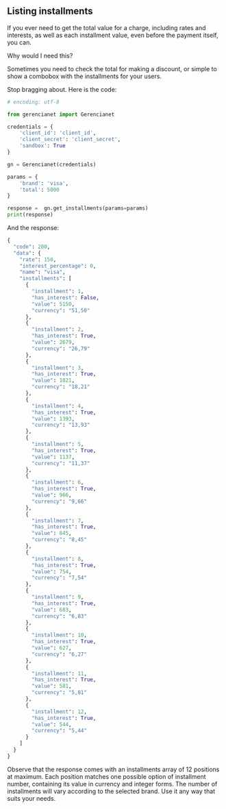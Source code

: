 ## Listing installments

If you ever need to get the total value for a charge, including rates and interests, as well as each installment value, even before the payment itself, you can.

Why would I need this?

Sometimes you need to check the total for making a discount, or simple to show a combobox with the installments for your users.

Stop bragging about. Here is the code:

```python
# encoding: utf-8

from gerencianet import Gerencianet

credentials = {
    'client_id': 'client_id',
    'client_secret': 'client_secret',
    'sandbox': True
}

gn = Gerencianet(credentials)

params = {
    'brand': 'visa',
    'total': 5000
}

response =  gn.get_installments(params=params)
print(response)

```

And the response:

```python
{
  "code": 200,
  "data": {
    "rate": 150,
    "interest_percentage": 0,
    "name": "visa",
    "installments": [
      {
        "installment": 1,
        "has_interest": False,
        "value": 5150,
        "currency": "51,50"
      },
      {
        "installment": 2,
        "has_interest": True,
        "value": 2679,
        "currency": "26,79"
      },
      {
        "installment": 3,
        "has_interest": True,
        "value": 1821,
        "currency": "18,21"
      },
      {
        "installment": 4,
        "has_interest": True,
        "value": 1393,
        "currency": "13,93"
      },
      {
        "installment": 5,
        "has_interest": True,
        "value": 1137,
        "currency": "11,37"
      },
      {
        "installment": 6,
        "has_interest": True,
        "value": 966,
        "currency": "9,66"
      },
      {
        "installment": 7,
        "has_interest": True,
        "value": 845,
        "currency": "8,45"
      },
      {
        "installment": 8,
        "has_interest": True,
        "value": 754,
        "currency": "7,54"
      },
      {
        "installment": 9,
        "has_interest": True,
        "value": 683,
        "currency": "6,83"
      },
      {
        "installment": 10,
        "has_interest": True,
        "value": 627,
        "currency": "6,27"
      },
      {
        "installment": 11,
        "has_interest": True,
        "value": 581,
        "currency": "5,81"
      },
      {
        "installment": 12,
        "has_interest": True,
        "value": 544,
        "currency": "5,44"
      }
    ]
  }
}
```

Observe that the response comes with an installments array of 12 positions at maximum. Each position matches one possible option of installment number, containing its value in currency and integer forms. The number of installments will vary according to the selected brand. Use it any way that suits your needs.
